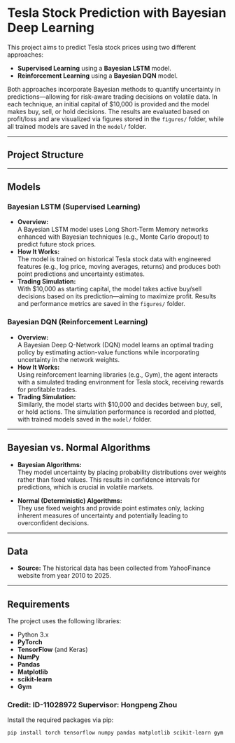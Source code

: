 # Tesla Stock Prediction with Bayesian Deep Learning

This project aims to predict Tesla stock prices using two different approaches:
- **Supervised Learning** using a **Bayesian LSTM** model.
- **Reinforcement Learning** using a **Bayesian DQN** model.

Both approaches incorporate Bayesian methods to quantify uncertainty in predictions—allowing for risk-aware trading decisions on volatile data. In each technique, an initial capital of \$10,000 is provided and the model makes buy, sell, or hold decisions. The results are evaluated based on profit/loss and are visualized via figures stored in the `figures/` folder, while all trained models are saved in the `model/` folder.

---

## Project Structure

---

## Models

### Bayesian LSTM (Supervised Learning)
- **Overview:**  
  A Bayesian LSTM model uses Long Short-Term Memory networks enhanced with Bayesian techniques (e.g., Monte Carlo dropout) to predict future stock prices.  
- **How It Works:**  
  The model is trained on historical Tesla stock data with engineered features (e.g., log price, moving averages, returns) and produces both point predictions and uncertainty estimates.  
- **Trading Simulation:**  
  With \$10,000 as starting capital, the model takes active buy/sell decisions based on its prediction—aiming to maximize profit. Results and performance metrics are saved in the `figures/` folder.

### Bayesian DQN (Reinforcement Learning)
- **Overview:**  
  A Bayesian Deep Q-Network (DQN) model learns an optimal trading policy by estimating action-value functions while incorporating uncertainty in the network weights.  
- **How It Works:**  
  Using reinforcement learning libraries (e.g., Gym), the agent interacts with a simulated trading environment for Tesla stock, receiving rewards for profitable trades.  
- **Trading Simulation:**  
  Similarly, the model starts with \$10,000 and decides between buy, sell, or hold actions. The simulation performance is recorded and plotted, with trained models saved in the `model/` folder.

---

## Bayesian vs. Normal Algorithms

- **Bayesian Algorithms:**  
  They model uncertainty by placing probability distributions over weights rather than fixed values. This results in confidence intervals for predictions, which is crucial in volatile markets.
  
- **Normal (Deterministic) Algorithms:**  
  They use fixed weights and provide point estimates only, lacking inherent measures of uncertainty and potentially leading to overconfident decisions.

---
## Data

- **Source:**
The historical data has been collected from YahooFinance website from year 2010 to 2025.  

---
## Requirements

The project uses the following libraries:
- Python 3.x
- **PyTorch**
- **TensorFlow** (and Keras)
- **NumPy**
- **Pandas**
- **Matplotlib**
- **scikit-learn**
- **Gym**

### Credit: ID-11028972  Supervisor: Hongpeng Zhou

Install the required packages via pip:
```bash
pip install torch tensorflow numpy pandas matplotlib scikit-learn gym
 
